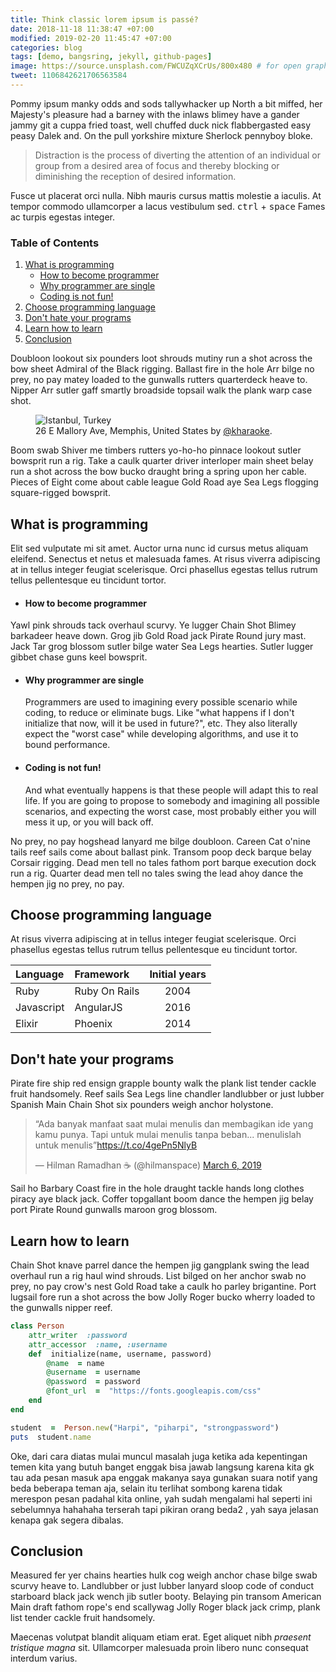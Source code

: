 ```yaml
---
title: Think classic lorem ipsum is passé?
date: 2018-11-18 11:38:47 +07:00
modified: 2019-02-20 11:45:47 +07:00
categories: blog
tags: [demo, bangsring, jekyll, github-pages]
image: https://source.unsplash.com/FWCUZqXCrUs/800x480 # for open graph image / seo image 
tweet: 1106842621706563584
---
```

Pommy ipsum manky odds and sods tallywhacker up North a bit miffed, her Majesty's pleasure had a barney with the inlaws blimey have a gander jammy git a cuppa fried toast, well chuffed duck nick flabbergasted easy peasy Dalek and. On the pull yorkshire mixture Sherlock pennyboy bloke.

> Distraction is the process of diverting the attention of an individual or group from a desired area of focus and thereby blocking or diminishing the reception of desired information.

Fusce ut placerat orci nulla. Nibh mauris cursus mattis molestie a iaculis. At tempor commodo ullamcorper a lacus vestibulum sed. <kbd>ctrl</kbd> + <kbd>space</kbd> Fames ac turpis egestas integer.

### Table of Contents
1. [What is programming](#what-is-programming)
    - [How to become programmer](#how-to-become-programmer)
    - [Why programmer are single](#why-programmer-are-single)
    - [Coding is not fun!](#coding-is-not-fun)
2. [Choose programming language](#choose-programming-language)
3. [Don't hate your programs](#dont-hate-your-programs)
4. [Learn how to learn](#learn-how-to-learn)
5. [Conclusion](#conclusion)

Doubloon lookout six pounders loot shrouds mutiny run a shot across the bow sheet Admiral of the Black rigging. Ballast fire in the hole Arr bilge no prey, no pay matey loaded to the gunwalls rutters quarterdeck heave to. Nipper Arr sutler gaff smartly broadside topsail walk the plank warp case shot.

<figure>
<img  src="https://source.unsplash.com/xPD38QJWFYM/800x500"  alt="Istanbul, Turkey">
<figcaption>
26 E Mallory Ave, Memphis, United States by <u>@kharaoke</u>.
</figcaption>
</figure>

Boom swab Shiver me timbers rutters yo-ho-ho pinnace lookout sutler bowsprit run a rig. Take a caulk quarter driver interloper main sheet belay run a shot across the bow bucko draught bring a spring upon her cable. Pieces of Eight come about cable league Gold Road aye Sea Legs flogging square-rigged bowsprit.

## What is programming
Elit sed vulputate mi sit amet. Auctor urna nunc id cursus metus aliquam eleifend. Senectus et netus et malesuada fames. At risus viverra adipiscing at in tellus integer feugiat scelerisque. Orci phasellus egestas tellus rutrum tellus pellentesque eu tincidunt tortor. 

- #### How to become programmer
Yawl pink shrouds tack overhaul scurvy. Ye lugger Chain Shot Blimey barkadeer heave down. Grog jib Gold Road jack Pirate Round jury mast. Jack Tar grog blossom sutler bilge water Sea Legs hearties. Sutler lugger gibbet chase guns keel bowsprit.

- #### Why programmer are single
  Programmers are used to imagining every possible scenario while coding, to reduce or eliminate bugs. Like "what happens if I don't initialize that now, will it be used in future?", etc.
  They also literally expect the "worst case" while developing algorithms, and use it to bound performance.


- #### Coding is not fun!
  And what eventually happens is that these people will adapt this to real life. If you are going to propose to somebody and imagining all possible scenarios, and expecting the worst case, most probably either you will mess it up, or you will back off. 

No prey, no pay hogshead lanyard me bilge doubloon. Careen Cat o'nine tails reef sails come about ballast pink. Transom poop deck barque belay Corsair rigging. Dead men tell no tales fathom port barque execution dock run a rig. Quarter dead men tell no tales swing the lead ahoy dance the hempen jig no prey, no pay.

## Choose programming language
At risus viverra adipiscing at in tellus integer feugiat scelerisque. Orci phasellus egestas tellus rutrum tellus pellentesque eu tincidunt tortor.

| Language   | Framework      | Initial years |
|:-----------|:---------------|:-------------:|
| Ruby       |  Ruby On Rails | 2004          |
| Javascript |  AngularJS     | 2016          |
| Elixir     |  Phoenix       | 2014          |
    
## Don't hate your programs
Pirate fire ship red ensign grapple bounty walk the plank list tender cackle fruit handsomely. Reef sails Sea Legs line chandler landlubber or just lubber Spanish Main Chain Shot six pounders weigh anchor holystone.

<blockquote  class="twitter-tweet tw-align-center"  data-lang="en"><p  lang="in"  dir="ltr">“Ada banyak manfaat saat mulai menulis dan membagikan ide yang kamu punya. Tapi untuk mulai menulis tanpa beban... menulislah untuk menulis”<a  href="https://t.co/4gePn5NlyB">https://t.co/4gePn5NlyB</a></p>&mdash; Hilman Ramadhan ☕ (@hilmanspace) <a  href="https://twitter.com/hilmanspace/status/1103158263288393728?ref_src=twsrc%5Etfw">March 6, 2019</a></blockquote>
<script  async  src="https://platform.twitter.com/widgets.js"  charset="utf-8"></script>

Sail ho Barbary Coast fire in the hole draught tackle hands long clothes piracy aye black jack. Coffer topgallant boom dance the hempen jig belay port Pirate Round gunwalls maroon grog blossom.

## Learn how to learn
Chain Shot knave parrel dance the hempen jig gangplank swing the lead overhaul run a rig haul wind shrouds. List bilged on her anchor swab no prey, no pay crow's nest Gold Road take a caulk ho parley brigantine. Port lugsail fore run a shot across the bow Jolly Roger bucko wherry loaded to the gunwalls nipper reef.

  

```ruby
class Person
	attr_writer  :password
	attr_accessor  :name, :username
	def  initialize(name, username, password)
		@name  = name
		@username  = username
		@password  = password
		@font_url  =  "https://fonts.googleapis.com/css"
	end
end

student  =  Person.new("Harpi", "piharpi", "strongpassword")
puts  student.name
```
Oke, dari cara diatas mulai muncul masalah juga ketika ada kepentingan temen kita yang butuh banget enggak bisa jawab langsung karena kita gk tau ada pesan masuk apa enggak makanya saya gunakan suara notif yang beda beberapa teman aja, selain itu terlihat sombong karena tidak merespon pesan padahal kita online, yah sudah mengalami hal seperti ini sebelumnya hahahaha terserah tapi pikiran orang beda2 , yah saya jelasan kenapa gak segera dibalas.


## Conclusion
Measured fer yer chains hearties hulk cog weigh anchor chase bilge swab scurvy heave to. Landlubber or just lubber lanyard sloop code of conduct starboard black jack wench jib sutler booty. Belaying pin transom American Main draft fathom rope's end scallywag Jolly Roger black jack crimp, plank list tender cackle fruit handsomely.

Maecenas volutpat blandit aliquam etiam erat. Eget aliquet nibh _praesent tristique magna_ sit. Ullamcorper malesuada proin libero nunc consequat interdum varius.  

